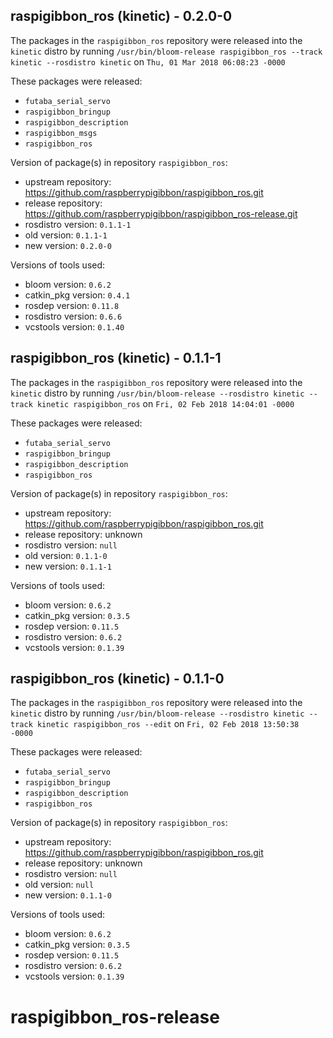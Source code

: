 ## raspigibbon_ros (kinetic) - 0.2.0-0

The packages in the `raspigibbon_ros` repository were released into the `kinetic` distro by running `/usr/bin/bloom-release raspigibbon_ros --track kinetic --rosdistro kinetic` on `Thu, 01 Mar 2018 06:08:23 -0000`

These packages were released:
- `futaba_serial_servo`
- `raspigibbon_bringup`
- `raspigibbon_description`
- `raspigibbon_msgs`
- `raspigibbon_ros`

Version of package(s) in repository `raspigibbon_ros`:

- upstream repository: https://github.com/raspberrypigibbon/raspigibbon_ros.git
- release repository: https://github.com/raspberrypigibbon/raspigibbon_ros-release.git
- rosdistro version: `0.1.1-1`
- old version: `0.1.1-1`
- new version: `0.2.0-0`

Versions of tools used:

- bloom version: `0.6.2`
- catkin_pkg version: `0.4.1`
- rosdep version: `0.11.8`
- rosdistro version: `0.6.6`
- vcstools version: `0.1.40`


## raspigibbon_ros (kinetic) - 0.1.1-1

The packages in the `raspigibbon_ros` repository were released into the `kinetic` distro by running `/usr/bin/bloom-release --rosdistro kinetic --track kinetic raspigibbon_ros` on `Fri, 02 Feb 2018 14:04:01 -0000`

These packages were released:
- `futaba_serial_servo`
- `raspigibbon_bringup`
- `raspigibbon_description`
- `raspigibbon_ros`

Version of package(s) in repository `raspigibbon_ros`:

- upstream repository: https://github.com/raspberrypigibbon/raspigibbon_ros.git
- release repository: unknown
- rosdistro version: `null`
- old version: `0.1.1-0`
- new version: `0.1.1-1`

Versions of tools used:

- bloom version: `0.6.2`
- catkin_pkg version: `0.3.5`
- rosdep version: `0.11.5`
- rosdistro version: `0.6.2`
- vcstools version: `0.1.39`


## raspigibbon_ros (kinetic) - 0.1.1-0

The packages in the `raspigibbon_ros` repository were released into the `kinetic` distro by running `/usr/bin/bloom-release --rosdistro kinetic --track kinetic raspigibbon_ros --edit` on `Fri, 02 Feb 2018 13:50:38 -0000`

These packages were released:
- `futaba_serial_servo`
- `raspigibbon_bringup`
- `raspigibbon_description`
- `raspigibbon_ros`

Version of package(s) in repository `raspigibbon_ros`:

- upstream repository: https://github.com/raspberrypigibbon/raspigibbon_ros.git
- release repository: unknown
- rosdistro version: `null`
- old version: `null`
- new version: `0.1.1-0`

Versions of tools used:

- bloom version: `0.6.2`
- catkin_pkg version: `0.3.5`
- rosdep version: `0.11.5`
- rosdistro version: `0.6.2`
- vcstools version: `0.1.39`


# raspigibbon_ros-release